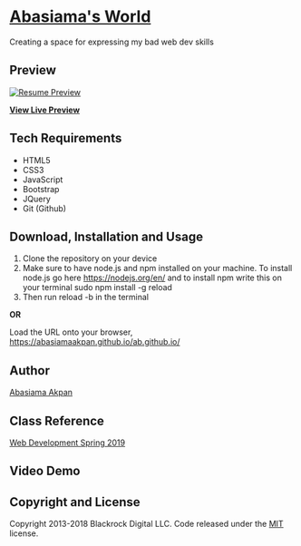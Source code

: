# [Abasiama's World](https://abasiamaakpan.github.io/ab.github.io/)
Creating a space for expressing my bad web dev skills

## Preview

[![Resume Preview](https://startbootstrap.com/assets/img/templates/resume.jpg)](https://abasiamaakpan.github.io/ab.github.io/)

**[View Live Preview](https://abasiamaakpan.github.io/ab.github.io/)**

## Tech Requirements
* HTML5
* CSS3
* JavaScript
* Bootstrap
* JQuery
* Git (Github)


## Download, Installation and Usage
1. Clone the repository on your device
2. Make sure to have node.js and npm installed on your machine. To install node.js go here https://nodejs.org/en/ and to install npm write this on your terminal sudo npm install -g reload
3. Then run reload -b in the terminal

**OR**

Load the URL onto your browser,  https://abasiamaakpan.github.io/ab.github.io/


## Author
[Abasiama Akpan](https://github.com/abasiamaakpan)

## Class Reference 
[Web Development Spring 2019](http://johnguerra.co/classes/webDevelopment_spring_2019/)

## Video Demo


## Copyright and License

Copyright 2013-2018 Blackrock Digital LLC. Code released under the [MIT](https://github.com/BlackrockDigital/startbootstrap-resume/blob/gh-pages/LICENSE) license.
